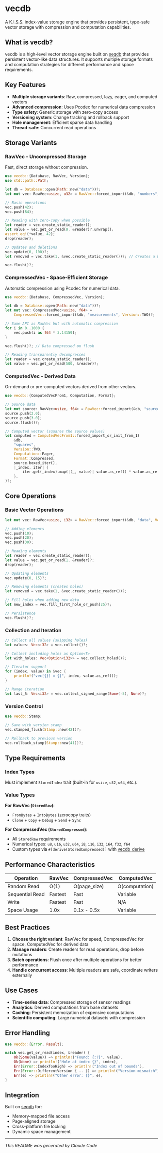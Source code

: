 # vecdb

A K.I.S.S. index-value storage engine that provides persistent, type-safe vector storage with compression and computation capabilities.

## What is vecdb?

vecdb is a high-level vector storage engine built on [seqdb](../seqdb) that provides persistent vector-like data structures. It supports multiple storage formats and computation strategies for different performance and space requirements.

## Key Features

- **Multiple storage variants**: Raw, compressed, lazy, eager, and computed vectors
- **Advanced compression**: Uses Pcodec for numerical data compression
- **Type safety**: Generic storage with zero-copy access
- **Versioning system**: Change tracking and rollback support
- **Hole management**: Efficient sparse data handling
- **Thread-safe**: Concurrent read operations

## Storage Variants

### RawVec - Uncompressed Storage
Fast, direct storage without compression.

```rust
use vecdb::{Database, RawVec, Version};
use std::path::Path;

let db = Database::open(Path::new("data"))?;
let mut vec: RawVec<usize, u32> = RawVec::forced_import(&db, "numbers", Version::TWO)?;

// Basic operations
vec.push(42);
vec.push(84);

// Reading with zero-copy when possible
let reader = vec.create_static_reader();
let value = vec.get_or_read(0, &reader)?.unwrap();
assert_eq!(*value, 42);
drop(reader);

// Updates and deletions
vec.update(0, 100)?;
let removed = vec.take(1, &vec.create_static_reader())?; // Creates a hole

vec.flush()?;
```

### CompressedVec - Space-Efficient Storage
Automatic compression using Pcodec for numerical data.

```rust
use vecdb::{Database, CompressedVec, Version};

let db = Database::open(Path::new("data"))?;
let mut vec: CompressedVec<usize, f64> =
    CompressedVec::forced_import(&db, "measurements", Version::TWO)?;

// Same API as RawVec but with automatic compression
for i in 0..1000 {
    vec.push(i as f64 * 3.14159);
}

vec.flush()?; // Data compressed on flush

// Reading transparently decompresses
let reader = vec.create_static_reader();
let value = vec.get_or_read(500, &reader)?;
```

### ComputedVec - Derived Data
On-demand or pre-computed vectors derived from other vectors.

```rust
use vecdb::{ComputedVecFrom1, Computation, Format};

// Source data
let mut source: RawVec<usize, f64> = RawVec::forced_import(&db, "source", Version::TWO)?;
source.push(2.0);
source.push(3.0);
source.flush()?;

// Computed vector (squares the source values)
let computed = ComputedVecFrom1::forced_import_or_init_from_1(
    &db,
    "squares",
    Version::TWO,
    Computation::Eager,
    Format::Compressed,
    source.boxed_iter(),
    |_index, iter| {
        iter.get(_index).map(|(_, value)| value.as_ref() * value.as_ref())
    },
)?;
```

## Core Operations

### Basic Vector Operations

```rust
let mut vec: RawVec<usize, i32> = RawVec::forced_import(&db, "data", Version::TWO)?;

// Adding elements
vec.push(10);
vec.push(20);
vec.push(30);

// Reading elements
let reader = vec.create_static_reader();
let value = vec.get_or_read(1, &reader)?;
drop(reader);

// Updating elements
vec.update(0, 15)?;

// Removing elements (creates holes)
let removed = vec.take(1, &vec.create_static_reader())?;

// Fill holes when adding new data
let new_index = vec.fill_first_hole_or_push(25)?;

// Persistence
vec.flush()?;
```

### Collection and Iteration

```rust
// Collect all values (skipping holes)
let values: Vec<i32> = vec.collect()?;

// Collect including holes as Option<T>
let with_holes: Vec<Option<i32>> = vec.collect_holed()?;

// Iterator support
for (index, value) in &vec {
    println!("vec[{}] = {}", index, value.as_ref());
}

// Range iteration
let last_5: Vec<i32> = vec.collect_signed_range(Some(-5), None)?;
```

### Version Control

```rust
use vecdb::Stamp;

// Save with version stamp
vec.stamped_flush(Stamp::new(42))?;

// Rollback to previous version
vec.rollback_stamp(Stamp::new(41))?;
```

## Type Requirements

### Index Types
Must implement `StoredIndex` trait (built-in for `usize`, `u32`, `u64`, etc.).

### Value Types

**For RawVec (`StoredRaw`)**:
- `FromBytes` + `IntoBytes` (zerocopy traits)
- `Clone` + `Copy` + `Debug` + `Send` + `Sync`

**For CompressedVec (`StoredCompressed`)**:
- All `StoredRaw` requirements
- Numerical types: `u8`, `u16`, `u32`, `u64`, `i8`, `i16`, `i32`, `i64`, `f32`, `f64`
- Custom types via `#[derive(StoredCompressed)]` with [vecdb_derive](../vecdb_derive)

## Performance Characteristics

| Operation | RawVec | CompressedVec | ComputedVec |
|-----------|--------|---------------|-------------|
| Random Read | O(1) | O(page_size) | O(computation) |
| Sequential Read | Fastest | Fast | Variable |
| Write | Fastest | Fast | N/A |
| Space Usage | 1.0x | 0.1x - 0.5x | Variable |

## Best Practices

1. **Choose the right variant**: RawVec for speed, CompressedVec for space, ComputedVec for derived data
2. **Manage readers**: Create readers for read operations, drop before mutations
3. **Batch operations**: Flush once after multiple operations for better performance
4. **Handle concurrent access**: Multiple readers are safe, coordinate writers externally

## Use Cases

- **Time-series data**: Compressed storage of sensor readings
- **Analytics**: Derived computations from base datasets
- **Caching**: Persistent memoization of expensive computations
- **Scientific computing**: Large numerical datasets with compression

## Error Handling

```rust
use vecdb::{Error, Result};

match vec.get_or_read(index, &reader) {
    Ok(Some(value)) => println!("Found: {:?}", value),
    Ok(None) => println!("Hole at index {}", index),
    Err(Error::IndexTooHigh) => println!("Index out of bounds"),
    Err(Error::DifferentVersion { .. }) => println!("Version mismatch"),
    Err(e) => println!("Other error: {}", e),
}
```

## Integration

Built on [seqdb](../seqdb) for:
- Memory-mapped file access
- Page-aligned storage
- Cross-platform file locking
- Dynamic space management

---

*This README was generated by Claude Code*
